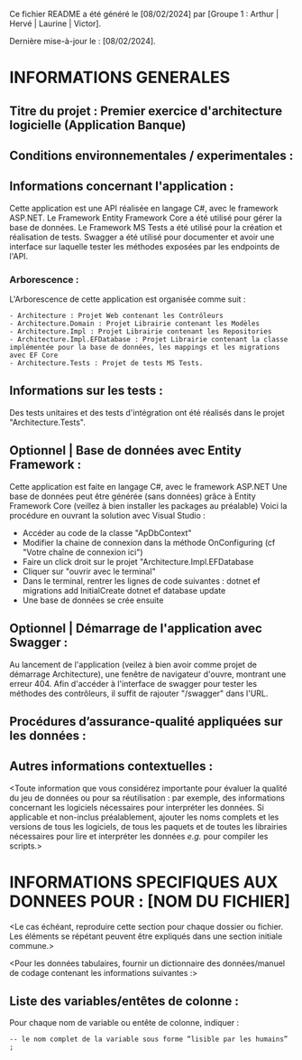 Ce fichier README a été généré le [08/02/2024] par [Groupe 1 : Arthur | Hervé | Laurine | Victor].

Dernière mise-à-jour le : [08/02/2024].

# INFORMATIONS GENERALES

## Titre du projet : Premier exercice d'architecture logicielle (Application Banque)

## Conditions environnementales / experimentales : 

## Informations concernant l'application :

Cette application est une API réalisée en langage C#, avec le framework ASP.NET.
Le Framework Entity Framework Core a été utilisé pour gérer la base de données.
Le Framework MS Tests a été utilisé pour la création et réalisation de tests.
Swagger a été utilisé pour documenter et avoir une interface sur laquelle tester les méthodes exposées par les endpoints de l'API. 

### Arborescence : 

L'Arborescence de cette application est organisée comme suit : 

    - Architecture : Projet Web contenant les Contrôleurs
    - Architecture.Domain : Projet Librairie contenant les Modèles
    - Architecture.Impl : Projet Librairie contenant les Repositories
    - Architecture.Impl.EFDatabase : Projet Librairie contenant la classe implémentée pour la base de données, les mappings et les migrations avec EF Core
    - Architecture.Tests : Projet de tests MS Tests. 

## Informations sur les tests :

Des tests unitaires et des tests d'intégration ont été réalisés dans le projet "Architecture.Tests".

## Optionnel | Base de données avec Entity Framework :

Cette application est faite en langage C#, avec le framework ASP.NET
Une base de données peut être générée (sans données) grâce à Entity Framework Core (veillez à bien installer les packages au préalable)
Voici la procédure en ouvrant la solution avec Visual Studio : 
- Accéder au code de la classe "ApDbContext"
- Modifier la chaine de connexion dans la méthode OnConfiguring (cf "Votre chaîne de connexion ici")
- Faire un click droit sur le projet "Architecture.Impl.EFDatabase
- Cliquer sur "ouvrir avec le terminal"
- Dans le terminal, rentrer les lignes de code suivantes : 
    dotnet ef migrations add InitialCreate
    dotnet ef database update
- Une base de données se crée ensuite

## Optionnel | Démarrage de l'application avec Swagger :

Au lancement de l'application (veilez à bien avoir comme projet de démarrage Architecture), une fenêtre de navigateur d'ouvre, montrant une erreur 404. 
Afin d'accéder à l'interface de swagger pour tester les méthodes des contrôleurs, il suffit de rajouter "/swagger" dans l'URL. 


## Procédures d’assurance-qualité appliquées sur les données :

## Autres informations contextuelles :
<Toute information que vous considérez importante pour évaluer la qualité du jeu de données ou pour sa réutilisation : par exemple, des informations concernant les logiciels nécessaires pour interpréter les données.
Si applicable et non-inclus préalablement, ajouter les noms complets et les versions de tous les logiciels, de tous les paquets et de toutes les librairies nécessaires pour lire et interpréter les données *e.g.* pour compiler les scripts.>




# INFORMATIONS SPECIFIQUES AUX DONNEES POUR : [NOM DU FICHIER]

<Le cas échéant, reproduire cette section pour chaque dossier ou fichier.
Les éléments se répétant peuvent être expliqués dans une section initiale commune.>

<Pour les données tabulaires, fournir un dictionnaire des données/manuel de codage contenant les informations suivantes :>
## Liste des variables/entêtes de colonne :

Pour chaque nom de variable ou entête de colonne, indiquer :
 
    -- le nom complet de la variable sous forme “lisible par les humains” ; 